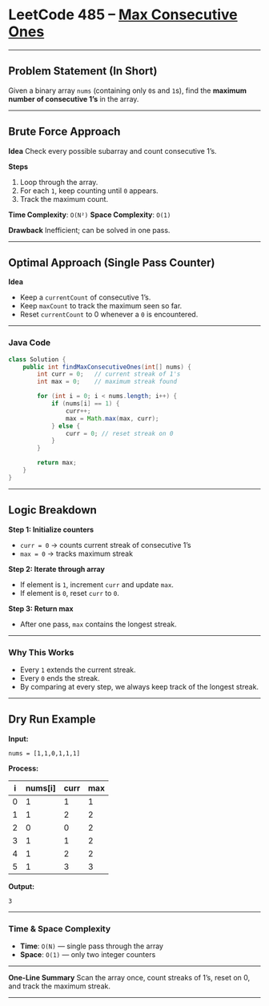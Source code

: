 
# LeetCode 485 – [Max Consecutive Ones](https://leetcode.com/problems/max-consecutive-ones/)

---

## Problem Statement (In Short)

Given a binary array `nums` (containing only `0`s and `1`s),
find the **maximum number of consecutive 1’s** in the array.

---

## Brute Force Approach

**Idea**
Check every possible subarray and count consecutive 1’s.

**Steps**

1. Loop through the array.
2. For each `1`, keep counting until `0` appears.
3. Track the maximum count.

**Time Complexity**: `O(N²)`
**Space Complexity**: `O(1)`

**Drawback**
Inefficient; can be solved in one pass.

---

## Optimal Approach (Single Pass Counter)

**Idea**

* Keep a `currentCount` of consecutive 1’s.
* Keep `maxCount` to track the maximum seen so far.
* Reset `currentCount` to 0 whenever a `0` is encountered.

---

### Java Code

```java
class Solution {
    public int findMaxConsecutiveOnes(int[] nums) {
        int curr = 0;   // current streak of 1's
        int max = 0;    // maximum streak found

        for (int i = 0; i < nums.length; i++) {
            if (nums[i] == 1) {
                curr++;
                max = Math.max(max, curr);
            } else {
                curr = 0; // reset streak on 0
            }
        }

        return max;
    }
}
```

---

## Logic Breakdown

**Step 1: Initialize counters**

* `curr = 0` → counts current streak of consecutive 1’s
* `max = 0` → tracks maximum streak

**Step 2: Iterate through array**

* If element is `1`, increment `curr` and update `max`.
* If element is `0`, reset `curr` to `0`.

**Step 3: Return max**

* After one pass, `max` contains the longest streak.

---

### Why This Works

* Every `1` extends the current streak.
* Every `0` ends the streak.
* By comparing at every step, we always keep track of the longest streak.

---

## Dry Run Example

**Input:**

```
nums = [1,1,0,1,1,1]
```

**Process:**

| i | nums\[i] | curr | max |
| - | -------- | ---- | --- |
| 0 | 1        | 1    | 1   |
| 1 | 1        | 2    | 2   |
| 2 | 0        | 0    | 2   |
| 3 | 1        | 1    | 2   |
| 4 | 1        | 2    | 2   |
| 5 | 1        | 3    | 3   |

**Output:**

```
3
```

---

### Time & Space Complexity

* **Time**: `O(N)` — single pass through the array
* **Space**: `O(1)` — only two integer counters

---

**One-Line Summary**
Scan the array once, count streaks of 1’s, reset on 0, and track the maximum streak.

---
